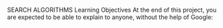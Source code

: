 SEARCH ALGORITHMS
Learning Objectives
At the end of this project, you are expected to be able to explain to anyone, without the help of Google:
